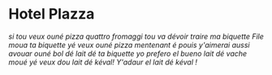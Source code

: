 Hotel Plazza
============

*si tou veux ouné pizza quattro fromaggi tou va dévoir traire ma biquette*
*File moua ta biquette yé veux ouné pizza mentenant*
*é pouis y'aimerai aussi avouar ouné bol dé lait dé ta biquette*
*yo prefero el bueno lait dé vache*
*moué yé veux dou lait dé kéval!*
*Y'adaur el lait dé kéval !*
